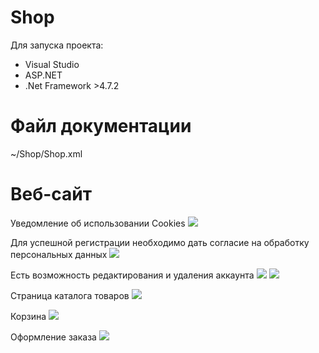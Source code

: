 # Shop
Для запуска проекта:
- Visual Studio
- ASP.NET
- .Net Framework >4.7.2

# Файл документации
~/Shop/Shop.xml

# Веб-сайт
Уведомление об использовании Cookies
![](https://i.imgur.com/puqbsN2.png)


Для успешной регистрации необходимо дать согласие на обработку персональных данных
![](https://i.imgur.com/Y1bWwqp.png)


Есть возможность редактирования и удаления аккаунта
![](https://i.imgur.com/jC1rNws.png)
![](https://i.imgur.com/swiDCR6.png)


Страница каталога товаров
![](https://i.imgur.com/W5BTOXW.png)


Корзина
![](https://i.imgur.com/o0R3q8Q.png)


Оформление заказа
![](https://i.imgur.com/Evh9XSz.png)
